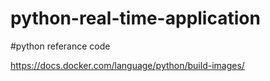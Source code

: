 # python-real-time-application


#python referance code 

https://docs.docker.com/language/python/build-images/
